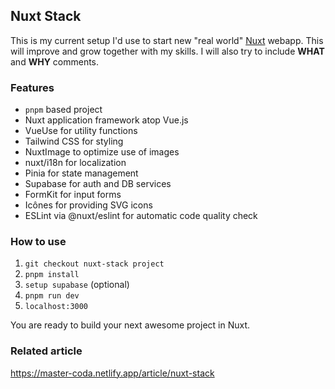 ## Nuxt Stack
This is my current setup I'd use to start new "real world" [Nuxt](https://nuxt.com/) webapp. 
This will improve and grow together with my skills.
I will also try to include **WHAT** and **WHY** comments.

### Features
- `pnpm` based project
- Nuxt application framework atop Vue.js
- VueUse for utility functions
- Tailwind CSS for styling
- NuxtImage to optimize use of images
- nuxt/i18n for localization
- Pinia for state management
- Supabase for auth and DB services
- FormKit for input forms
- Icônes for providing SVG icons
- ESLint via @nuxt/eslint for automatic code quality check

### How to use
1. `git checkout nuxt-stack project`
2. `pnpm install`
3. `setup supabase` (optional)
4. `pnpm run dev`
5. `localhost:3000` 

You are ready to build your next awesome project in Nuxt.

### Related article
https://master-coda.netlify.app/article/nuxt-stack
